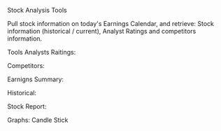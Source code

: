 Stock Analysis Tools

Pull stock information on today's Earnings Calendar, and retrieve: Stock information (historical / current), Analyst Ratings and competitors information.

Tools
Analysts Raitings:

Competitors:

Earnigns Summary:

Historical:

Stock Report:

Graphs:
Candle Stick

